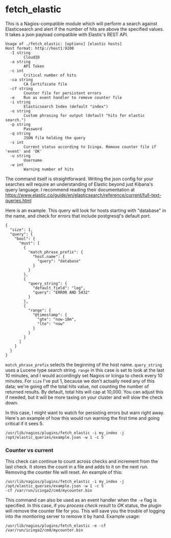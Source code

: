 # fetch_elastic

This is a Nagios-compatible module which will perform a search against Elasticsearch and alert if the number of hits are above the specified values. It takes a json payload compatible with Elastic's REST API. 

```
Usage of ./fetch_elastic: [options] [elastic hosts]
Host format: http://host1:9200
  -I string
        CloudID
  -a string
        API Token
  -c int
        Critical number of hits
  -ca string
        CA Certificate file
  -cf string
        Counter file for persistent errors
  -e    Run as event handler to remove counter file
  -i string
        Elasticsearch Index (default "index")
  -o string
        Custom phrasing for output (default "hits for elastic search.")
  -p string
        Password
  -q string
        JSON file holding the query
  -s int
        Current status according to Icinga. Remove counter file if 'event' and 'OK'
  -u string
        Username
  -w int
        Warning number of hits
```

The command itself is straightforward. Writing the json config for your searches will require an understanding of Elastic beyond just Kibana's query language. I recommend reading their documentation at https://www.elastic.co/guide/en/elasticsearch/reference/current/full-text-queries.html

Here is an example. This query will look for hosts starting with "database" in the name, and check for errors that include postgresql's default port.

```
{
  "size": 1,
  "query": {
    "bool": {
      "must": [
        {
          "match_phrase_prefix": {
            "host.name": {
              "query": "database"
            }
          }
        },
        {
          "query_string": {
            "default_field": "log",
            "query": "ERROR AND 5432"
          }
        },
        {
          "range": {
            "@timestamp": {
              "gte": "now-10m",
              "lte": "now"
            }
          }
        }
      ]
    }
  }
}
```

`match_phrase_prefix` selects the beginning of the host name. `query_string` uses a Lucene type search string. `range` in this case is set to look at the last 10 minutes, and I would accordingly set Nagios or Icinga to check every 10 minutes. For `size` I've put 1, because we don't actually need any of this data; we're going off the total hits value, not counting the number of returned results. By default, total hits will cap at 10,000. You can adjust this if needed, but it will be more taxing on your cluster and will slow the check down.

In this case, I might want to watch for persisting errors but warn right away. Here's an example of how this would run warning the first time and going critical if it sees 5.

```
/usr/lib/nagios/plugins/fetch_elastic -i my_index -j /opt/elastic_queries/example.json -w 1 -c 5
```

### Counter vs current

This check can continue to count across checks and increment from the last check. It stores the count in a file and adds to it on the next run. Removing the counter file will reset. An example of this:

```
/usr/lib/nagios/plugins/fetch_elastic -i my_index -j /opt/elastic_queries/example.json -w 1 -c 5
-cf /var/run/icinga2/cmd/mycounter.bin
```

This command can also be used as an event handler when the `-e` flag is specified. In this case, if you *process check result* to *OK* status, the plugin will remove the counter file for you. This will save you the trouble of logging into the montioring server to remove it by hand. Example usage:

```
/usr/lib/nagios/plugins/fetch_elastic -e -cf /var/run/icinga2/cmd/mycounter.bin
```